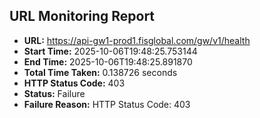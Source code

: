 ## URL Monitoring Report

- **URL:** https://api-gw1-prod1.fisglobal.com/gw/v1/health
- **Start Time:** 2025-10-06T19:48:25.753144
- **End Time:** 2025-10-06T19:48:25.891870
- **Total Time Taken:** 0.138726 seconds
- **HTTP Status Code:** 403
- **Status:** Failure
- **Failure Reason:** HTTP Status Code: 403
